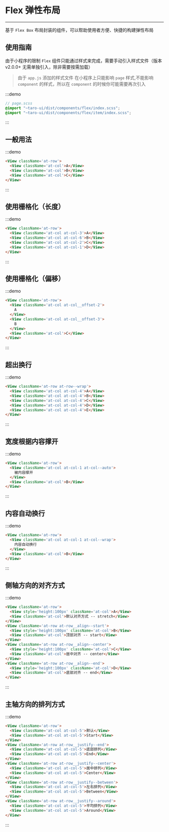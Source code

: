 # Flex 弹性布局

---

基于 `Flex Box` 布局封装的组件，可以帮助使用者方便、快捷的构建弹性布局

## 使用指南

由于小程序的限制 `Flex` 组件只能通过样式来完成，需要手动引入样式文件（版本v2.0.0+ 无需单独引入，除非需要按需加载）

> 由于 `app.js` 添加的样式文件 在小程序上只能影响 `page` 样式,不能影响 `component` 的样式，所以在 `component` 的时候你可能需要再次引入

:::demo

```scss
// page.scss
@import "~taro-ui/dist/components/flex/index.scss";
@import "~taro-ui/dist/components/flex/item/index.scss";
```

:::

## 一般用法

:::demo

```html
<View className='at-row'>
  <View className='at-col'>A</View>
  <View className='at-col'>B</View>
  <View className='at-col'>C</View>
</View>
```

:::

## 使用栅格化（长度）

:::demo

```html
<View className='at-row'>
  <View className='at-col at-col-3'>A</View>
  <View className='at-col at-col-6'>B</View>
  <View className='at-col at-col-2'>C</View>
  <View className='at-col at-col-1'>D</View>
</View>
```

:::

## 使用栅格化（偏移）

:::demo

```html
<View className='at-row'>
  <View className='at-col at-col__offset-2'>
    A
  </View>
  <View className='at-col at-col__offset-3'>
    B
  </View>
  <View className='at-col'>C</View>
</View>
```

:::

## 超出换行

:::demo

```html
<View className='at-row at-row--wrap'>
  <View className='at-col at-col-4'>A</View>
  <View className='at-col at-col-4'>B</View>
  <View className='at-col at-col-4'>C</View>
  <View className='at-col at-col-4'>D</View>
  <View className='at-col at-col-4'>E</View>
</View>
```

:::

## 宽度根据内容撑开

:::demo

```html
<View className='at-row'>
  <View className='at-col at-col-1 at-col--auto'>
    被内容撑开
  </View>
  <View className='at-col'>B</View>
</View>
```

:::

## 内容自动换行

:::demo

```html
<View className='at-row'>
  <View className='at-col at-col-1 at-col--wrap'>
    内容自动换行
  </View>
  <View className='at-col'>B</View>
</View>
```

:::

## 侧轴方向的对齐方式

:::demo

```html
<View className='at-row'>
  <View style='height:100px' className='at-col'>A</View>
  <View className='at-col'>默认对齐方式 -- stretch</View>
</View>
<View className='at-row at-row__align--start'>
  <View style='height:100px' className='at-col'>B</View>
  <View className='at-col'>顶部对齐 -- start</View>
</View>
<View className='at-row at-row__align--center'>
  <View style='height:100px' className='at-col'>C</View>
  <View className='at-col'>居中对齐 -- center</View>
</View>
<View className='at-row at-row__align--end'>
  <View style='height:100px' className='at-col'>D</View>
  <View className='at-col'>底部对齐 -- end</View>
</View>
```

:::

## 主轴方向的排列方式

:::demo

```html
<View className='at-row'>
  <View className='at-col at-col-5'>默认</View>
  <View className='at-col at-col-5'>Start</View>
</View>
<View className='at-row at-row__justify--end'>
  <View className='at-col at-col-5'>底部排列</View>
  <View className='at-col at-col-5'>End</View>
</View>
<View className='at-row at-row__justify--center'>
  <View className='at-col at-col-5'>居中排列</View>
  <View className='at-col at-col-5'>Center</View>
</View>
<View className='at-row at-row__justify--between'>
  <View className='at-col at-col-5'>左右排列</View>
  <View className='at-col at-col-5'>Between</View>
</View>
<View className='at-row at-row__justify--around'>
  <View className='at-col at-col-5'>平均排列</View>
  <View className='at-col at-col-5'>Around</View>
</View>
```
:::
